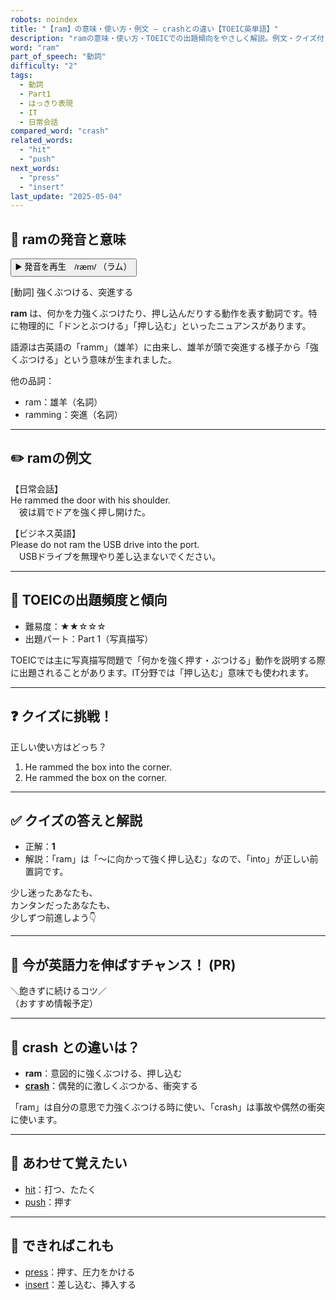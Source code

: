 ```yaml
---
robots: noindex
title: "【ram】の意味・使い方・例文 ― crashとの違い【TOEIC英単語】"
description: "ramの意味・使い方・TOEICでの出題傾向をやさしく解説。例文・クイズ付きでcrashとの違いもわかりやすく学べます。"
word: "ram"
part_of_speech: "動詞"
difficulty: "2"
tags:
  - 動詞
  - Part1
  - はっきり表現
  - IT
  - 日常会話
compared_word: "crash"
related_words:
  - "hit"
  - "push"
next_words:
  - "press"
  - "insert"
last_update: "2025-05-04"
---
```


## 🔰 ramの発音と意味

<button class="play-audio" onclick="playTTS('ram')">
  <span class="play-audio-main">
    ▶️ 発音を再生　/ræm/
  </span>
  <span class="play-audio-sub">
    （ラム）
  </span>
</button>

[動詞] 強くぶつける、突進する

**ram** は、何かを力強くぶつけたり、押し込んだりする動作を表す動詞です。特に物理的に「ドンとぶつける」「押し込む」といったニュアンスがあります。

語源は古英語の「ramm」（雄羊）に由来し、雄羊が頭で突進する様子から「強くぶつける」という意味が生まれました。

他の品詞：  
- ram：雄羊（名詞）
- ramming：突進（名詞）

---

## ✏️ ramの例文

【日常会話】  
He rammed the door with his shoulder.  
　彼は肩でドアを強く押し開けた。

【ビジネス英語】  
Please do not ram the USB drive into the port.  
　USBドライブを無理やり差し込まないでください。

---

## 🎯 TOEICの出題頻度と傾向

- 難易度：★★☆☆☆
- 出題パート：Part 1（写真描写）

TOEICでは主に写真描写問題で「何かを強く押す・ぶつける」動作を説明する際に出題されることがあります。IT分野では「押し込む」意味でも使われます。

---

## ❓ クイズに挑戦！

正しい使い方はどっち？

1. He rammed the box into the corner.  
2. He rammed the box on the corner.

---

## ✅ クイズの答えと解説

- 正解：**1**
- 解説：「ram」は「～に向かって強く押し込む」なので、「into」が正しい前置詞です。

少し迷ったあなたも、  
カンタンだったあなたも、  
少しずつ前進しよう👇️

---

## 🚀 今が英語力を伸ばすチャンス！ (PR)

<div class="info-center">
＼飽きずに続けるコツ／<br>  
（おすすめ情報予定）
</div>

---

## 🤔  crash との違いは？

- **ram**：意図的に強くぶつける、押し込む
- **[crash](/crash)**：偶発的に激しくぶつかる、衝突する

「ram」は自分の意思で力強くぶつける時に使い、「crash」は事故や偶然の衝突に使います。

---

## 🧩 あわせて覚えたい

- [hit](/hit)：打つ、たたく
- [push](/push)：押す

---

## 📖 できればこれも

- [press](/press)：押す、圧力をかける
- [insert](/insert)：差し込む、挿入する

<!-- cvid: aid05_bid27 -->
